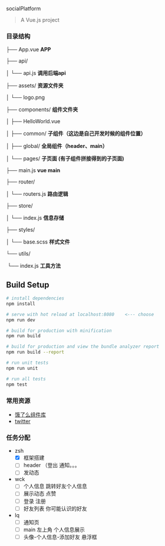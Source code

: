 socialPlatform

> A Vue.js project

### 目录结构

├── App.vue			 	 **APP**

├── api/				 

│   └── api.js				**调用后端api**

├── assets/				**资源文件夹**

│   └── logo.png

├── components/			**组件文件夹**

│   ├── HelloWorld.vue		

│   ├── common/			**子组件（这边是自己开发时候的组件位置）**

│   ├── global/				**全局组件（header、main）**

│   └── pages/				**子页面 (有子组件拼接得到的子页面)**

├── main.js				**vue main**

├── router/

│   └── routers.js			**路由逻辑**

├── store/

│   └── index.js			**信息存储**

├── styles/

│   └── base.scss			**样式文件**

└── utils/

​    └── index.js				**工具方法**

## Build Setup

``` bash
# install dependencies
npm install

# serve with hot reload at localhost:8080    <--- choose 
npm run dev

# build for production with minification
npm run build

# build for production and view the bundle analyzer report
npm run build --report

# run unit tests
npm run unit

# run all tests
npm test
```

### 常用资源

- [饿了么组件库](https://element.eleme.io/#/zh-CN/component/)
- [twitter](https://twitter.com/i/notifications)

### 任务分配

- zsh
  - [x] 框架搭建
  - [ ] header （登出 通知。。。
  - [ ] 发动态 

- wck
  - [ ] 个人信息   跳转好友个人信息
  - [ ] 展示动态 点赞
  - [ ] 登录 注册
  - [ ] 好友列表 你可能认识的好友

- lq
  - [ ] 通知页
  - [ ] main 左上角 个人信息展示
  - [ ] 头像-个人信息-添加好友 悬浮框